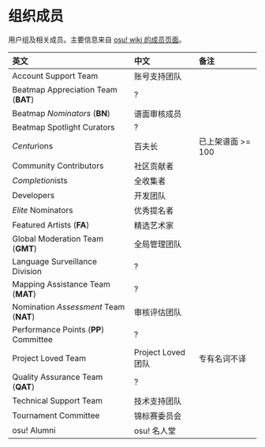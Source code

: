 # 组织成员

用户组及相关成员。主要信息来自 [osu! wiki 的成员页面](https://osu.ppy.sh/wiki/zh/People)。

| 英文 | 中文 | 备注 |
| :-- | :-- | :-- |
| Account Support Team | 账号支持团队 |  |
| Beatmap Appreciation Team (**BAT**) | ? |  |
| Beatmap *Nominators* (**BN**) | 谱面审核成员 |  |
| Beatmap Spotlight Curators | ? |  |
| *Centur*ions | 百夫长 | 已上架谱面 >= 100 |
| Community Contributors | 社区贡献者 |  |
| *Completion*ists | 全收集者 |  |
| Developers | 开发团队 |  |
| *Elite* Nominators | 优秀提名者 |  |
| Featured Artists (**FA**) | 精选艺术家 |  |
| Global Moderation Team (**GMT**) | 全局管理团队 |  |
| Language Surveillance Division | ? |  |
| Mapping Assistance Team (**MAT**) | ? |  |
| Nomination *Assessment* Team (**NAT**) | 审核评估团队 |  |
| Performance Points (**PP**) Committee | ? |  |
| Project Loved Team | Project Loved 团队 | 专有名词不译 |
| Quality Assurance Team (**QAT**) | ? |  |
| Technical Support Team | 技术支持团队 |  |
| Tournament Committee | 锦标赛委员会 |  |
| osu! Alumni | osu! 名人堂 |  |

